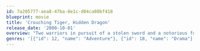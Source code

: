 ```yaml
---
id: 7a205777-aea8-47ba-8e1c-d04ca08bf418
blueprint: movie
title: 'Crouching Tiger, Hidden Dragon'
release_date: '2000-10-01'
overview: "Two warriors in pursuit of a stolen sword and a notorious fugitive are led to an impetuous, physically-skilled, teenage nobleman's daughter, who is at a crossroads in her life."
genres: '[{"id": 12, "name": "Adventure"}, {"id": 18, "name": "Drama"}, {"id": 28, "name": "Action"}, {"id": 10749, "name": "Romance"}]'
---
```


